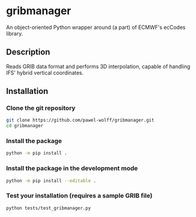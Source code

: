 # gribmanager

An object-oriented Python wrapper around (a part) of ECMWF's ecCodes library.


## Description

Reads GRIB data format and performs 3D interpolation, capable of handling IFS' hybrid vertical coordinates.


## Installation

### Clone the git repository

```sh
git clone https://github.com/pawel-wolff/gribmanager.git
cd gribmanager
```

### Install the package

```sh
python -m pip install .
```

### Install the package in the development mode

```sh
python -m pip install --editable .
```

### Test your installation (requires a sample GRIB file)

```sh
python tests/test_gribmanager.py
```
